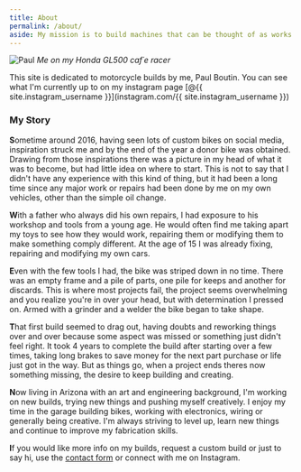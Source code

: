 ```yaml
---
title: About
permalink: /about/
aside: My mission is to build machines that can be thought of as works of art, inspired by clean lines and functional simplicity.
---
```


![Paul](/bikes/assets/img/Paul.jpg#border)
*Me on my Honda GL500 caf´e racer*

This site is dedicated to motorcycle builds by me, Paul Boutin. You can see what I'm currently up to on my instagram page [@{{ site.instagram_username }}](instagram.com/{{ site.instagram_username }})

### My Story
**S**ometime around 2016, having seen lots of custom bikes on social media, inspiration struck me and by the end of the year a donor bike was obtained. Drawing from those inspirations there was a picture in my head of what it was to become, but had little idea on where to start. This is not to say that I didn't have any experience with this kind of thing, but it had been a long time since any major work or repairs had been done by me on my own vehicles, other than the simple oil change. 

**W**ith a father who always did his own repairs, I had exposure to his workshop and tools from a young age. He would often find me taking apart my toys to see how they would work, repairing them or modifying them to make something comply different. At the age of 15 I was already fixing, repairing and modifying my own cars. 

**E**ven with the few tools I had, the bike was striped down in no time. There was an empty frame and a pile of parts, one pile for keeps and another for discards. This is where most projects fail, the project seems overwhelming and you realize you're in over your head, but with determination I pressed on. Armed with a grinder and a welder the bike began to take shape. 

**T**hat first build seemed to drag out, having doubts and reworking things over and over because some aspect was missed or something just didn't feel right. It took 4 years to complete the build after starting over a few times, taking long brakes to save money for the next part purchase or life just got in the way. But as things go, when a project ends theres now something missing, the desire to keep building and creating. 

**N**ow living in Arizona with an art and engineering background, I'm working on new builds, trying new things and pushing myself creatively. I enjoy my time in the garage building bikes, working with electronics, wiring or generally being creative. I'm always striving to level up, learn new things and continue to improve my fabrication skills.

**I**f you would like more info on my builds, request a custom build or just to say hi, use the [contact form](/bikes/contact/) or connect with me on Instagram.
